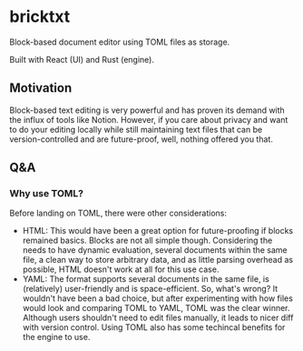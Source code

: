 # bricktxt

Block-based document editor using TOML files as storage.

Built with React (UI) and Rust (engine).

## Motivation

Block-based text editing is very powerful and has proven its demand with the influx of tools like Notion.
However, if you care about privacy and want to do your editing locally while still maintaining text files that can be version-controlled and are future-proof, well, nothing offered you that.

## Q&A

### Why use TOML?

Before landing on TOML, there were other considerations:

- HTML: This would have been a great option for future-proofing if blocks remained basics. Blocks are not all simple though. Considering the needs to have dynamic evaluation, several documents within the same file, a clean way to store arbitrary data, and as little parsing overhead as possible, HTML doesn't work at all for this use case.
- YAML: The format supports several documents in the same file, is (relatively) user-friendly and is space-efficient. So, what's wrong? It wouldn't have been a bad choice, but after experimenting with how files would look and comparing TOML to YAML, TOML was the clear winner. Although users shouldn't need to edit files manually, it leads to nicer diff with version control. Using TOML also has some techincal benefits for the engine to use.
